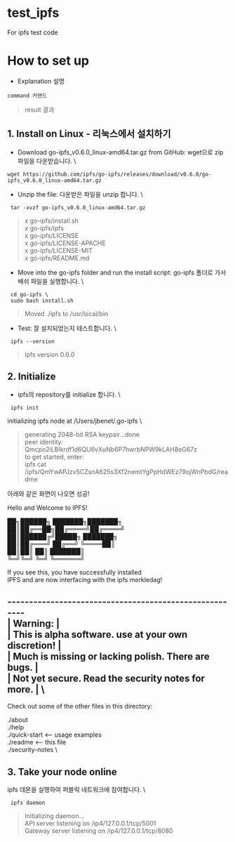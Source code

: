 # test_ipfs
For ipfs test code

# How to set up
- Explanation 설명 
```
command 커맨드
```
> result 결과

## 1. Install on Linux - 리눅스에서 설치하기
- Download go-ipfs_v0.6.0_linux-amd64.tar.gz from GitHub: wget으로 zip파일을 다운받습니다. \
```
wget https://github.com/ipfs/go-ipfs/releases/download/v0.6.0/go-ipfs_v0.6.0_linux-amd64.tar.gz
```
- Unzip the file: 다운받은 파일을 unzip 합니다. \
```
 tar -xvzf go-ipfs_v0.6.0_linux-amd64.tar.gz
```
> x go-ipfs/install.sh \
> x go-ipfs/ipfs \
> x go-ipfs/LICENSE \
> x go-ipfs/LICENSE-APACHE \
> x go-ipfs/LICENSE-MIT \
> x go-ipfs/README.md 

- Move into the go-ipfs folder and run the install script: go-ipfs 폴더로 가서 배쉬 파일을 실행합니다. \
```
 cd go-ipfs \
 sudo bash install.sh
```
> Moved ./ipfs to /usr/local/bin 

- Test: 잘 설치되었는지 테스트합니다. \
```
 ipfs --version
```
> ipfs version 0.6.0 


## 2. Initialize
- ipfs의 repository를 initialize 합니다. \
```
 ipfs init
```
initializing ipfs node at /Users/jbenet/.go-ipfs \
> generating 2048-bit RSA keypair...done \
> peer identity: Qmcpo2iLBikrdf1d6QU6vXuNb6P7hwrbNPW9kLAH8eG67z \
> to get started, enter: \
>   ipfs cat /ipfs/QmYwAPJzv5CZsnA625s3Xf2nemtYgPpHdWEz79ojWnPbdG/readme 

아래와 같은 화면이 나오면 성공!

Hello and Welcome to IPFS! 

██╗██████╗ ███████╗███████╗ \
██║██╔══██╗██╔════╝██╔════╝ \
██║██████╔╝█████╗  ███████╗ \
██║██╔═══╝ ██╔══╝  ╚════██║ \
██║██║     ██║     ███████║ \
╚═╝╚═╝     ╚═╝     ╚══════╝ 

If you see this, you have successfully installed \
IPFS and are now interfacing with the ipfs merkledag!

 ------------------------------------------------------- \
| Warning:                                              | \
|   This is alpha software. use at your own discretion! | \
|   Much is missing or lacking polish. There are bugs.  | \
|   Not yet secure. Read the security notes for more.   | \
 ------------------------------------------------------- 

Check out some of the other files in this directory:

  ./about \
  ./help \
  ./quick-start     <-- usage examples \
  ./readme          <-- this file \
  ./security-notes \
  
  
## 3. Take your node online
ipfs 데몬을 실행하여 퍼블릭 네트워크에 참여합니다. \
```
 ipfs daemon
```
> Initializing daemon... \
> API server listening on /ip4/127.0.0.1/tcp/5001 \
> Gateway server listening on /ip4/127.0.0.1/tcp/8080 
